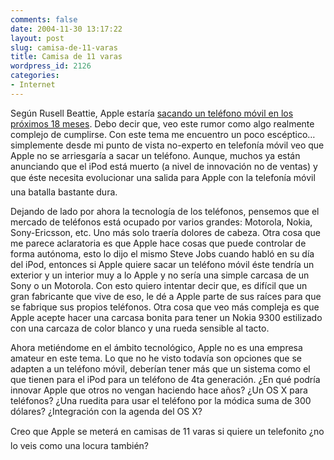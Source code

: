 ```yaml
---
comments: false
date: 2004-11-30 13:17:22
layout: post
slug: camisa-de-11-varas
title: Camisa de 11 varas
wordpress_id: 2126
categories:
- Internet
---
```


Según Rusell Beattie, Apple estaría [sacando un teléfono móvil en los próximos 18 meses](http://www.russellbeattie.com/notebook/1008182.html). Debo decir que, veo este rumor como algo realmente complejo de cumplirse. Con este tema me encuentro un poco escéptico… simplemente desde mi punto de vista no-experto en telefonía móvil veo que Apple no se arriesgaría a sacar un teléfono. Aunque, muchos ya están anunciando que el iPod está muerto (a nivel de innovación no de ventas) y que éste necesita evolucionar una salida para Apple con la telefonía móvil una batalla bastante dura.





Dejando de lado por ahora la tecnología de los teléfonos, pensemos que el mercado de teléfonos está ocupado por varios grandes: Motorola, Nokia, Sony-Ericsson, etc. Uno más solo traería dolores de cabeza. Otra cosa que me parece aclaratoria es que Apple hace cosas que puede controlar de forma autónoma, esto lo dijo el mismo Steve Jobs cuando habló en su día del iPod, entonces si Apple quiere sacar un teléfono móvil éste tendría un exterior y un interior muy a lo Apple y no sería una simple carcasa de un Sony o un Motorola. Con esto quiero intentar decir que, es difícil que un gran fabricante que vive de eso, le dé a Apple parte de sus raíces para que se fabrique sus propios teléfonos. Otra cosa que veo más compleja es que Apple acepte hacer una carcasa bonita para tener un Nokia 9300 estilizado con una carcaza de color blanco y una rueda sensible al tacto.





Ahora metiéndome en el ámbito tecnológico, Apple no es una empresa amateur en este tema. Lo que no he visto todavía son opciones que se adapten a un teléfono móvil, deberían tener más que un sistema como el que tienen para el iPod para un teléfono de 4ta generación. ¿En qué podría innovar Apple que otros no vengan haciendo hace años? ¿Un OS X para teléfonos? ¿Una ruedita para usar el teléfono por la módica suma de 300 dólares? ¿Integración con la agenda del OS X?





Creo que Apple se meterá en camisas de 11 varas si quiere un telefonito ¿no lo veis como una locura también?




 
